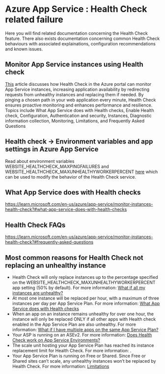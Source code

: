 <properties
  articleid="..."
  cloudenvironments="public,mooncake,fairfax,usnat,ussec"
  description="Health Check related failure - Azure App Service Web App: Availability, Performance, and Application Issues"
  isofficial="True"
  ms.author="benperk"
  ownershipid="Compute_AppService"
  pagetitle="Spark Unexpected Result"
  problemids=""
  productpesids="..."
  resourcerequired="False"
  resourcetags=""
  selfhelptype="apollo"
  supporttopicids="..." />
# Azure App Service : Health Check related failure
Here you will find related documentation concerning the Health Check feature.  There also exists documentation concerning common Health Check behaviours with associated explainations, configuration recommendations and known issues.
## Monitor App Service instances using Health check
[This](https://learn.microsoft.com/en-us/azure/app-service/monitor-instances-health-check) article discusses how Health Check in the Azure portal can monitor App Service instances, increasing application availability by redirecting requests from unhealthy instances and replacing them if needed. By pinging a chosen path in your web application every minute, Health Check ensures proactive monitoring and enhances performance and resilience.  Topics include What App Service does with Health checks, Enable Health check, Configuration, Authentication and security, Instances, Diagnostic information collection, Monitoring, Limitations, and Frequently Asked Questions
## Health check -> Environment variables and app settings in Azure App Service
Read about environment variables WEBSITE_HEALTHCHECK_MAXPINGFAILURES and WEBSITE_HEALTHCHECK_MAXUNHEALTHYWORKERPERCENT [here](https://learn.microsoft.com/en-us/azure/app-service/reference-app-settings?#health-check) which can be used to modify the behavior of the Health Check service.
## What App Service does with Health checks
https://learn.microsoft.com/en-us/azure/app-service/monitor-instances-health-check?#what-app-service-does-with-health-checks
## Health Check FAQs
https://learn.microsoft.com/en-us/azure/app-service/monitor-instances-health-check?#frequently-asked-questions
## Most common reasons for Health Check not replacing an unhealthy instance
-	Health Check will only replace instances up to the percentage specified on the WEBSITE_HEALTHCHECK_MAXUNHEALTHYWORKERPERCENT app setting (50% by default). 
For more information: [What if all my instances are unhealthy?](https://learn.microsoft.com/en-us/azure/app-service/monitor-instances-health-check?tabs=dotnet#what-if-all-my-instances-are-unhealthy)
-	At most one instance will be replaced per hour, with a maximum of three instances per day per App Service Plan. 
For more information: [What App Service does with Health checks](https://learn.microsoft.com/en-us/azure/app-service/monitor-instances-health-check?tabs=dotnet#what-app-service-does-with-health-checks)
-	When an app on an instance remains unhealthy for over one hour, the instance will only be replaced ONLY if all other apps with Health check enabled in the App Service Plan are also unhealthy.
For more information: [What if I have multiple apps on the same App Service Plan?](https://learn.microsoft.com/en-us/azure/app-service/monitor-instances-health-check?tabs=dotnet#what-if-i-have-multiple-apps-on-the-same-app-service-plan)
-	Your ASP is running on an ASEv2. 
For more information: [Does Health Check work on App Service Environments?](https://learn.microsoft.com/en-us/azure/app-service/monitor-instances-health-check?tabs=dotnet#does-health-check-work-on-app-service-environments)
-	The scale unit hosting your App Service Plan has reached its instance replacement limit for Health Check. For more information: <Raluca is working on getting this added to the public facing documentation>.
-	Your App Service Plan is running on Free or Shared. Since Free or Shared sites can’t scale, any unhealthy instances won’t be replaced by Health Check. 
For more information: [Limitations](https://learn.microsoft.com/en-us/azure/app-service/monitor-instances-health-check?tabs=dotnet#limitations)
  
